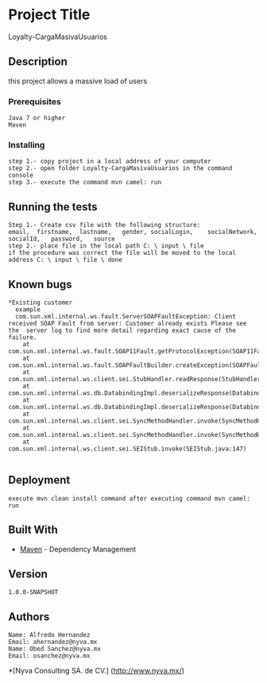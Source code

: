 # Project Title
Loyalty-CargaMasivaUsuarios

## Description 
this project allows a massive load of users

### Prerequisites 

```
Java 7 or higher
Maven
```
### Installing 

```
step 1.- copy project in a local address of your computer
step 2.- open folder Loyalty-CargaMasivaUsuarios in the command console
step 3.- execute the command mvn camel: run
```

## Running the tests

```
Step 1.- Create csv file with the following structure:
email,	firstname,	lastname,	gender,	socialLogin,	socialNetwork,	socialId,	password,	source
step 2.- place file in the local path C: \ input \ file
if the procedure was correct the file will be moved to the local address C: \ input \ file \ done
```
## Known bugs
```
*Existing customer
  example 
  com.sun.xml.internal.ws.fault.ServerSOAPFaultException: Client received SOAP Fault from server: Customer already exists Please see the  server log to find more detail regarding exact cause of the failure.
	at com.sun.xml.internal.ws.fault.SOAP11Fault.getProtocolException(SOAP11Fault.java:178)
	at com.sun.xml.internal.ws.fault.SOAPFaultBuilder.createException(SOAPFaultBuilder.java:116)
	at com.sun.xml.internal.ws.client.sei.StubHandler.readResponse(StubHandler.java:238)
	at com.sun.xml.internal.ws.db.DatabindingImpl.deserializeResponse(DatabindingImpl.java:189)
	at com.sun.xml.internal.ws.db.DatabindingImpl.deserializeResponse(DatabindingImpl.java:276)
	at com.sun.xml.internal.ws.client.sei.SyncMethodHandler.invoke(SyncMethodHandler.java:104)
	at com.sun.xml.internal.ws.client.sei.SyncMethodHandler.invoke(SyncMethodHandler.java:77)
	at com.sun.xml.internal.ws.client.sei.SEIStub.invoke(SEIStub.java:147)
  
```

## Deployment
```
execute mvn clean install command after executing command mvn camel: run
```
## Built With

* [Maven](https://maven.apache.org/) - Dependency Management


## Version
```
1.0.0-SNAPSHOT
```
## Authors
```
Name: Alfredo Hernandez
Email: ahernandez@nyva.mx
Name: Obed Sanchez@nyva.mx
Email: osanchez@nyva.mx
```
*[Nyva Consulting SA. de CV.] (http://www.nyva.mx/)


